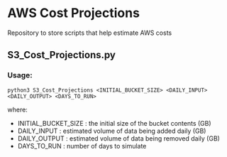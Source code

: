 # AWS Cost Projections
Repository to store scripts that help estimate AWS costs

## S3_Cost_Projections.py
### Usage:
`python3 S3_Cost_Projections <INITIAL_BUCKET_SIZE> <DAILY_INPUT> <DAILY_OUTPUT> <DAYS_TO_RUN>`

where:
- INITIAL_BUCKET_SIZE : the initial size of the bucket contents (GB)
- DAILY_INPUT : estimated volume of data being added daily (GB)
- DAILY_OUTPUT : estimated volume of data being removed daily (GB)
- DAYS_TO_RUN : number of days to simulate 
